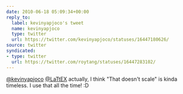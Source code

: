 ```yaml
---
date: 2010-06-18 05:09:34+00:00
reply_to:
  label: kevinyapjoco's tweet
  name: kevinyapjoco
  type: twitter
  url: https://twitter.com/kevinyapjoco/statuses/16447180626/
source: twitter
syndicated:
- type: twitter
  url: https://twitter.com/roytang/statuses/16447283102/
---
```


[@kevinyapjoco](https://twitter.com/kevinyapjoco/) [@LaTtEX](https://twitter.com/LaTtEX/) actually, I think "That doesn't scale" is kinda timeless. I use that all the time! :D